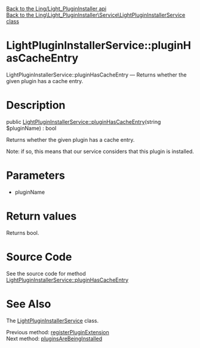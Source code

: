 [Back to the Ling/Light_PluginInstaller api](https://github.com/lingtalfi/Light_PluginInstaller/blob/master/doc/api/Ling/Light_PluginInstaller.md)<br>
[Back to the Ling\Light_PluginInstaller\Service\LightPluginInstallerService class](https://github.com/lingtalfi/Light_PluginInstaller/blob/master/doc/api/Ling/Light_PluginInstaller/Service/LightPluginInstallerService.md)


LightPluginInstallerService::pluginHasCacheEntry
================



LightPluginInstallerService::pluginHasCacheEntry — Returns whether the given plugin has a cache entry.




Description
================


public [LightPluginInstallerService::pluginHasCacheEntry](https://github.com/lingtalfi/Light_PluginInstaller/blob/master/doc/api/Ling/Light_PluginInstaller/Service/LightPluginInstallerService/pluginHasCacheEntry.md)(string $pluginName) : bool




Returns whether the given plugin has a cache entry.

Note: if so, this means that our service considers that this plugin is installed.




Parameters
================


- pluginName

    


Return values
================

Returns bool.








Source Code
===========
See the source code for method [LightPluginInstallerService::pluginHasCacheEntry](https://github.com/lingtalfi/Light_PluginInstaller/blob/master/Service/LightPluginInstallerService.php#L241-L245)


See Also
================

The [LightPluginInstallerService](https://github.com/lingtalfi/Light_PluginInstaller/blob/master/doc/api/Ling/Light_PluginInstaller/Service/LightPluginInstallerService.md) class.

Previous method: [registerPluginExtension](https://github.com/lingtalfi/Light_PluginInstaller/blob/master/doc/api/Ling/Light_PluginInstaller/Service/LightPluginInstallerService/registerPluginExtension.md)<br>Next method: [pluginsAreBeingInstalled](https://github.com/lingtalfi/Light_PluginInstaller/blob/master/doc/api/Ling/Light_PluginInstaller/Service/LightPluginInstallerService/pluginsAreBeingInstalled.md)<br>


